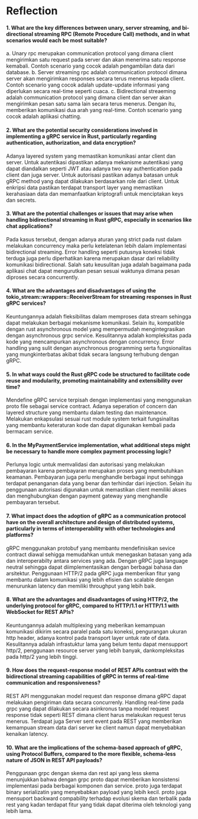 # Reflection

#### 1. What are the key differences between unary, server streaming, and bi-directional streaming RPC (Remote Procedure Call) methods, and in what scenarios would each be most suitable?
a. Unary rpc merupakan communication protocol yang dimana client mengirimkan satu request pada server dan akan menerima satu response kemabali. Contoh scenario yang cocok adalah pengambilan data dari database.
b. Server streaming rpc adalah communication protocol dimana server akan mengirimkan responses secara terus menerus kepada client. Contoh scenario yang cocok adalah update-update informasi yang diperlukan secara real-time seperti cuaca.
c. Bidirectional streaeming adalah communication protocol yang dimana client dan server akan mengirimkan pesan satu sama lain secara terus menerus. Dengan itu, memberikan komunikasi dua arah yang real-time. Contoh scenario yang cocok adalah aplikasi chatting.

#### 2. What are the potential security considerations involved in implementing a gRPC service in Rust, particularly regarding authentication, authorization, and data encryption?
Adanya layered system yang memastikan komunikasi antar client dan server. Untuk autentikasi dipastikan adanya mekanisme autentikasi yang dapat diandalkan seperti JWT atau adanya two way authentication pada client dan juga server. Untuk autorisasi pastikan adanya batasan untuk gRPC method yang dapat dilakukan berdasarkan role dari client. Untuk enkripsi data pastikan terdapat transport layer yang memastikan kerahasiaan data dan memanfaatkan kriptografi untuk menciptakan keys dan secrets.

#### 3. What are the potential challenges or issues that may arise when handling bidirectional streaming in Rust gRPC, especially in scenarios like chat applications?
Pada kasus tersebut, dengan adanya aturan yang strict pada rust dalam melakukan concurrency maka perlu ketelatenan lebih dalam implementasi bidirectional streaming. Error handling seperti putusnya koneksi tidak terduga juga perlu diperhatikan karena merupakan dasar dari reliability komunikasi bidirectional. Salah satu keusulitan juga adalah bagaimana pada aplikasi chat dapat mengurutkan pesan sesuai waktunya dimana pesan diproses secara concurrently.

#### 4. What are the advantages and disadvantages of using the tokio_stream::wrappers::ReceiverStream for streaming responses in Rust gRPC services?
Keuntungannya adalah fleksibilitas dalam memproses data stream sehingga dapat melakukan berbagai mekanisme komunikasi. Selain itu, kompatible dengan rust asynchronous model yang mempermudah mengintegrasikan dengan asynchronous  grpc service. Kesulitannya adalah kompleksitas pada kode yang mencampurkan asynchronous dengan concurrency. Error handling yang sulit dengan asynchronous programming serta fungsionalitas yang  mungkinterbatas akibat tidak secara langsung terhubung dengan gRPC.

#### 5. In what ways could the Rust gRPC code be structured to facilitate code reuse and modularity, promoting maintainability and extensibility over time?
Mendefine gRPC service terpisah dengan implementasi  yang menggunakan proto file sebagai service contract. Adanya seperation of concern dan layered structure yang membantu dalam testing dan maintenance. Melakukan enkapsulasi sesuai rust module system terkait fungsinalitas yang membantu keteraturan kode dan dapat digunakan kembali pada bermacam service.

#### 6. In the MyPaymentService implementation, what additional steps might be necessary to handle more complex payment processing logic?
Perlunya logic untuk memvalidasi dan autorisasi yang melakukan pembayaran karena pembayaran merupakan proses yang membutuhkan keamanan. Pembayaran juga perlu menghandle berbagai input sehingga terdapat penanganan data yang benar dan terhindar dari injection. Selain itu penggunaan autorisasi digunakan untuk memastikan client memiliki akses dan menghubungkan dengan payment gateway yang menghandle pembayaran tersebut.

#### 7. What impact does the adoption of gRPC as a communication protocol have on the overall architecture and design of distributed systems, particularly in terms of interoperability with other technologies and platforms?
gRPC menggunakan protobuf yang membantu mendefinisikan sevice contract diawal sehigga memudahkan untuk menegaskan batasan yang ada dan interoperabilty antara services yang ada. Dengan gRPC juga language neutral sehingga dapat diimplementasikan dengan berbagai bahasa dan arsitektur. Penggunaan HTTP/2 pada gRPC juga memberikan fitur yang membantu dalam komunikasi yang lebih efisien dan scalable dengan menurunkan latency dan memiliki throughput yang lebih baik.

#### 8. What are the advantages and disadvantages of using HTTP/2, the underlying protocol for gRPC, compared to HTTP/1.1 or HTTP/1.1 with WebSocket for REST APIs?
Keuntungannya adalah multiplexing yang meberikan kemampuan komunikasi dikirim secara paralel pada satu koneksi, pengurangan ukuran http header, adanya kontrol pada transport layer untuk rate of data. Kesulitannya adalah infrastuktur lama yang belum tentu dapat mensupport http/2, penggunaan resource server yang lebih banyak, dankompleksitas pada http/2 yang lebih tinggi.

#### 9. How does the request-response model of REST APIs contrast with the bidirectional streaming capabilities of gRPC in terms of real-time communication and responsiveness?
REST API menggunakan model request dan response dimana gRPC dapat melakukan pengiriman data secara concurrenly. Handling real-time pada grpc yang dapat dilakukan secara asinkronus tanpa model request response tidak seperti REST dimana client harus melakukan request terus menerus. Terdapat juga Server sent event pada REST yang memberikan kemampuan stream data dari server ke client namun dapat menyebabkan kenaikan latency.

#### 10. What are the implications of the schema-based approach of gRPC, using Protocol Buffers, compared to the more flexible, schema-less nature of JSON in REST API payloads?
Penggunaan grpc dengan skema dan rest api yang less skema menunjukkan bahwa dengan grpc proto dapat memberikan konsistensi implementasi pada berbagai komponen dan service. proto juga terdapat binary serializatin yang menyebabkan payload yang lebih kecil. proto juga mensuport backward compability terhadap evolusi skema dan terbalik pada rest yang kadan terdapat fitur yang tidak dapat diterima oleh teknologi yang lebih lama.